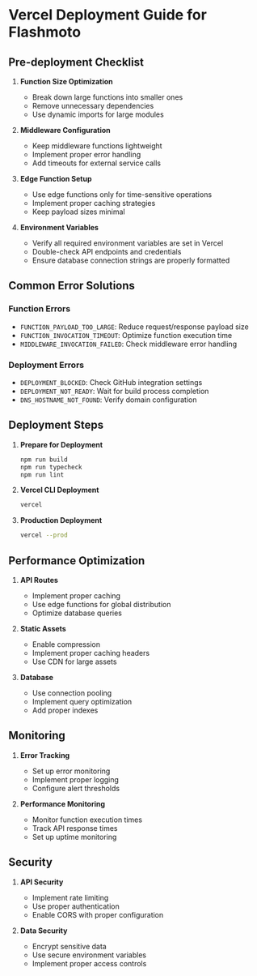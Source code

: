 # Vercel Deployment Guide for Flashmoto

## Pre-deployment Checklist

1. **Function Size Optimization**
   - Break down large functions into smaller ones
   - Remove unnecessary dependencies
   - Use dynamic imports for large modules

2. **Middleware Configuration**
   - Keep middleware functions lightweight
   - Implement proper error handling
   - Add timeouts for external service calls

3. **Edge Function Setup**
   - Use edge functions only for time-sensitive operations
   - Implement proper caching strategies
   - Keep payload sizes minimal

4. **Environment Variables**
   - Verify all required environment variables are set in Vercel
   - Double-check API endpoints and credentials
   - Ensure database connection strings are properly formatted

## Common Error Solutions

### Function Errors
- `FUNCTION_PAYLOAD_TOO_LARGE`: Reduce request/response payload size
- `FUNCTION_INVOCATION_TIMEOUT`: Optimize function execution time
- `MIDDLEWARE_INVOCATION_FAILED`: Check middleware error handling

### Deployment Errors
- `DEPLOYMENT_BLOCKED`: Check GitHub integration settings
- `DEPLOYMENT_NOT_READY`: Wait for build process completion
- `DNS_HOSTNAME_NOT_FOUND`: Verify domain configuration

## Deployment Steps

1. **Prepare for Deployment**
   ```bash
   npm run build
   npm run typecheck
   npm run lint
   ```

2. **Vercel CLI Deployment**
   ```bash
   vercel
   ```

3. **Production Deployment**
   ```bash
   vercel --prod
   ```

## Performance Optimization

1. **API Routes**
   - Implement proper caching
   - Use edge functions for global distribution
   - Optimize database queries

2. **Static Assets**
   - Enable compression
   - Implement proper caching headers
   - Use CDN for large assets

3. **Database**
   - Use connection pooling
   - Implement query optimization
   - Add proper indexes

## Monitoring

1. **Error Tracking**
   - Set up error monitoring
   - Implement proper logging
   - Configure alert thresholds

2. **Performance Monitoring**
   - Monitor function execution times
   - Track API response times
   - Set up uptime monitoring

## Security

1. **API Security**
   - Implement rate limiting
   - Use proper authentication
   - Enable CORS with proper configuration

2. **Data Security**
   - Encrypt sensitive data
   - Use secure environment variables
   - Implement proper access controls